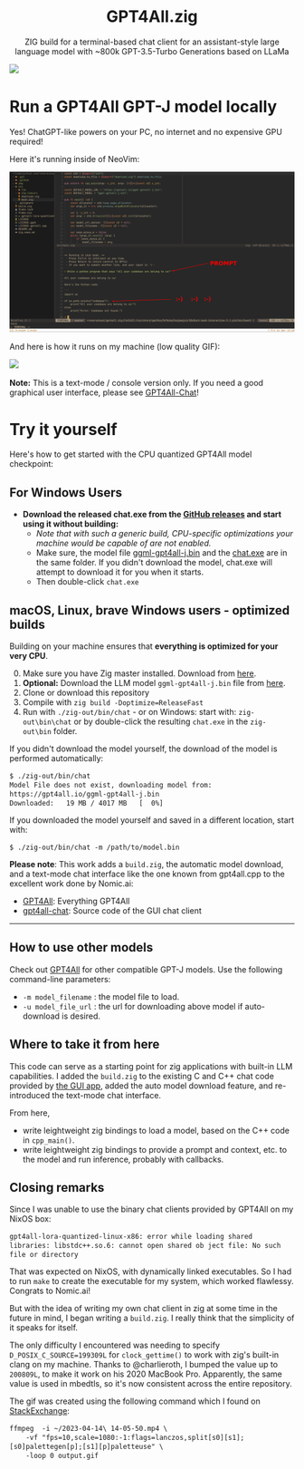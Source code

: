 <h1 align="center">GPT4All.zig</h1>
<p align="center">ZIG build for a terminal-based chat client for an assistant-style large language model with ~800k GPT-3.5-Turbo Generations based on LLaMa</p>
<p align="center"></p>

![](https://github.com/renerocksai/gpt4all.zig/actions/workflows/checkmaster.yml/badge.svg)

# Run a GPT4All GPT-J model locally

Yes! ChatGPT-like powers on your PC, no internet and no expensive GPU required! 

Here it's running inside of NeoVim:

![](./img/2023-04-14_13-29.png)


And here is how it runs on my machine (low quality GIF):

![](./img/gpt4all.zig.GIF)

**Note:** This is a text-mode / console version only. If you need a good
graphical user interface, please see
[GPT4All-Chat](https://github.com/nomic-ai/gpt4all-chat)!

# Try it yourself

Here's how to get started with the CPU quantized GPT4All model checkpoint:

## For Windows Users

- **Download the released chat.exe from the [GitHub
  releases](https://github.com/renerocksai/gpt4all.zig/releases) and start using
  it without building:**
    - _Note that with such a generic build, CPU-specific optimizations your
      machine would be capable of are not enabled._
    - Make sure, the model file
      [ggml-gpt4all-j.bin](https://gpt4all.io/ggml-gpt4all-j.bin)
      and the [chat.exe](https://github.com/renerocksai/gpt4all.zig/releases)
      are in the same folder. If you didn't download the model, chat.exe will
      attempt to download it for you when it starts.
    - Then double-click `chat.exe`

## macOS, Linux, brave Windows users - optimized builds

Building on your machine ensures that **everything is optimized for your very
CPU**.

0. Make sure you have Zig master installed. Download from
   [here](https://ziglang.org/download/).
1. **Optional:** Download the LLM model `ggml-gpt4all-j.bin` file from
   [here](https://gpt4all.io/ggml-gpt4all-j.bin).
2. Clone or download this repository
3. Compile with `zig build -Doptimize=ReleaseFast`
4. Run with `./zig-out/bin/chat` - or on Windows: start with: `zig-out\bin\chat`
   or by double-click the resulting `chat.exe` in the `zig-out\bin` folder.

If you didn't download the model yourself, the download of the model is
performed automatically:

```shell
$ ./zig-out/bin/chat 
Model File does not exist, downloading model from: https://gpt4all.io/ggml-gpt4all-j.bin
Downloaded:   19 MB / 4017 MB   [  0%]
```

If you downloaded the model yourself and saved in a different location, start with:

```shell
$ ./zig-out/bin/chat -m /path/to/model.bin
```


**Please note**: This work adds a `build.zig`, the automatic model
download, and a text-mode chat interface like the one known from gpt4all.cpp to
the excellent work done by Nomic.ai:
- [GPT4All](https://github.com/nomic-ai/gpt4all): Everything GPT4All
- [gpt4all-chat](https://github.com/nomic-ai/gpt4all-chat): Source code of the
  GUI chat client

---

## How to use other models

Check out [GPT4All](https://github.com/nomic-ai/gpt4all) for other compatible
GPT-J models. Use the following command-line parameters:

- `-m model_filename` : the model file to load.
- `-u model_file_url` : the url for downloading above model if auto-download is
  desired.

## Where to take it from here

This code can serve as a starting point for zig applications with built-in LLM
capabilities. I added the `build.zig` to the existing C and C++ chat code
provided by [the GUI app](https://github.com/nomic-ai/gpt4all-chat), added
the auto model download feature, and re-introduced the text-mode chat interface.

From here,

- write leightweight zig bindings to load a model, based on the C++ code in
  `cpp_main()`.
- write leightweight zig bindings to provide a prompt and context, etc. to the
  model and run inference, probably with callbacks.


## Closing remarks

Since I was unable to use the binary chat clients provided by GPT4All on my
NixOS box:

```
gpt4all-lora-quantized-linux-x86: error while loading shared libraries: libstdc++.so.6: cannot open shared ob ject file: No such file or directory
```

That was expected on NixOS, with dynamically linked executables. So I had to run
`make` to create the executable for my system, which worked flawlessy. Congrats
to Nomic.ai! 

But with the idea of writing my own chat client in zig at some time in the
future in mind, I began writing a `build.zig`. I really think that the
simplicity of it speaks for itself. 

The only difficulty I encountered was needing to specify
`D_POSIX_C_SOURCE=199309L` for `clock_gettime()` to work with zig's built-in
clang on my machine. Thanks to @charlieroth, I bumped the value up  to
`200809L`, to make it work on his 2020 MacBook Pro. Apparently, the same value
is used in mbedtls, so it's now consistent across the entire repository.

The gif was created using the following command which I found on
[StackExchange](https://superuser.com/questions/556029/how-do-i-convert-a-video-to-gif-using-ffmpeg-with-reasonable-quality):

```console
ffmpeg  -i ~/2023-04-14\ 14-05-50.mp4 \
    -vf "fps=10,scale=1080:-1:flags=lanczos,split[s0][s1];[s0]palettegen[p];[s1][p]paletteuse" \
    -loop 0 output.gif
```
